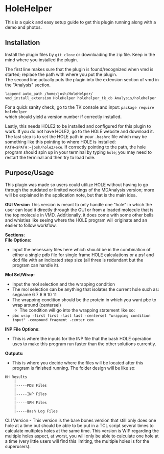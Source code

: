 # HoleHelper

This is a quick and easy setup guide to get this plugin running along with a demo and photos.

## Installation 

Install the plugin files by `git clone` or downloading the zip file.  Keep in the mind where you installed the plugin.

The first line makes sure that the plugin is found/recognized when vmd is started; replace the path with where you put the plugin.  \
The second line actually puts the plugin into the extension section of vmd in the "Analysis" section.
```
lappend auto_path /home/josh/HoleHelper/
vmd_install_extension HoleHelper holehelper_tk_cb Analysis/holehelper
```
For a quick sanity check, go to the TK console and input: `package require holehelper` \
which should yield a version number if correctly installed.

Lastly, this needs HOLE2 to be installed and configured for this plugin to work.  If you do not have HOLE2, go to the HOLE website and download it.  The last step is to set the HOLE path in your `.bashrc` file which may be something like this pointing to where HOLE is installed: `PATH=$PATH:~josh/hole2/exe`. If correctly pointing to the path, the hole program should spin up in your terminal by typing `hole`; you may need to restart the terminal and then try to load hole.

## Purpose/Usage
This plugin was made so users could utilize HOLE without having to go through the outdated or limited workings of the MDAnalysis version; more will be explained in the application note, but that is the main idea.

**GUI Version**
This version is meant to only handle one "hole" in which the user can load it directly through the GUI or from a loaded molecule that is the top molecule in VMD.  Additionally, it does come with some other bells and whistles like seeing where the HOLE program will originate and an easier to follow workflow. 

**Sections:** \
**File Options:**
- Input the necessary files here which should be in the combination of either a single pdb file for single frame HOLE calculations or a psf and dcd file with an indicated step size (all three is redundant but the program can handle it). 

**Mol Sel/Wrap:**
- Input the mol selection and the wrapping condition 
- The mol selection can be anything that isolates the current hole such as: segname 6 7 8 9 10 11
- The wrapping condition should be the protein in which you want pbc to wrap around (centersel)
    - The condition will go into the wrapping statement like so: 
- `pbc wrap -first first -last last -centersel "wrapping condition input" -compound fragment -center com` 

**INP File Options:**
- This is where the inputs for the INP file that the bash HOLE operation uses to make this program run faster than the other solutions currently. 

**Outputs:**
- This is where you decide where the files will be located after this program is finished running.  The folder design will be like so:
```
HH Results
    |
    |-----PDB Files
    |
    |-----INP Files
    |
    |-----SPH Files
    |
    |-----Bash Log Files
```

CLI Version - This version is the bare bones version that still only does one hole at a time but should be able to be put in a TCL script several times to calculate multiples holes at the same time. This version is WIP regarding the multiple holes aspect, at worst, you will only be able to calculate one hole at a time (very little users will find this limiting, the multiple holes is for the superusers). 
